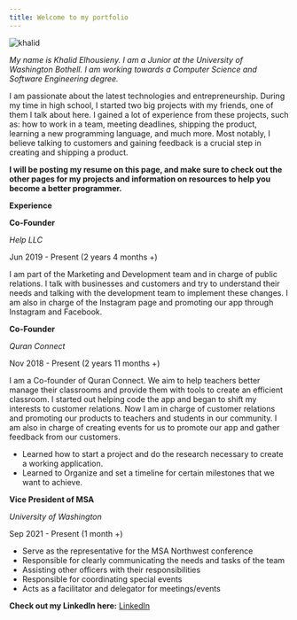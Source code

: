 ```yaml
---
title: Welcome to my portfolio
--- 
```


![khalid](https://user-images.githubusercontent.com/47620535/135769388-246dd1d8-67fb-4652-b96c-d4955143a245.JPG)

_My name is Khalid Elhousieny. I am a Junior at the University of Washington Bothell. I am working towards a Computer Science and Software Engineering degree._ 

I am passionate about the latest technologies and entrepreneurship. During my time in high school, I started two big projects with my friends, one of them I talk about here. I gained a lot of experience from these projects, such as: how to work in a team, meeting deadlines, shipping the product, learning a new programming language, and much more. Most notably, I believe talking to customers and gaining feedback is a crucial step in creating and shipping a product. 

**I will be posting my resume on this page, and make sure to check out the other pages for my projects and information on resources to help you become a better programmer.**


**Experience**

**Co-Founder**

_Help LLC_

Jun 2019 - Present (2 years 4 months +)

I am part of the Marketing and Development team and in charge of public relations. I talk with businesses and customers and try to understand their needs and talking with the development team to implement these changes. I am also in charge of the Instagram page and promoting our app through Instagram and Facebook.


**Co-Founder**

_Quran Connect_

Nov 2018 - Present (2 years 11 months +)

I am a Co-founder of Quran Connect. We aim to help teachers better manage their classrooms and provide them with tools to create an efficient classroom. I started out helping code the app and began to shift my interests to customer relations. Now I am in charge of customer relations and promoting our products to teachers and students in our community. I am also in charge of creating events for us to promote our app and gather feedback from our customers.
- Learned how to start a project and do the research necessary to create a working application.
- Learned to Organize and set a timeline for certain milestones that we want to achieve.

**Vice President of MSA**

_University of Washington_

Sep 2021 - Present (1 month +)

-	Serve as the representative for the MSA Northwest conference
-	Responsible for clearly communicating the needs and tasks of the team
-	Assisting other officers with their responsibilities
-	Responsible for coordinating special events
-	Acts as a facilitator and delegator for meetings/events

**Check out my LinkedIn here:**
[LinkedIn](linkedin.com/in/khalid-elhousieny-752b37ab)
